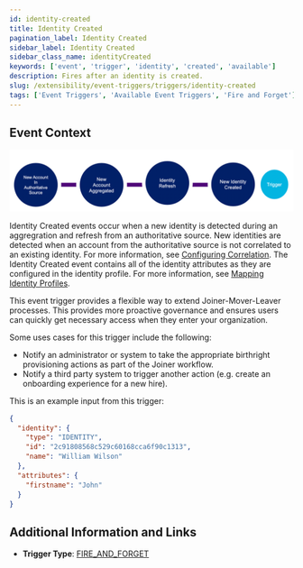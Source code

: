 ```yaml
---
id: identity-created
title: Identity Created
pagination_label: Identity Created
sidebar_label: Identity Created
sidebar_class_name: identityCreated
keywords: ['event', 'trigger', 'identity', 'created', 'available']
description: Fires after an identity is created.
slug: /extensibility/event-triggers/triggers/identity-created
tags: ['Event Triggers', 'Available Event Triggers', 'Fire and Forget']
---
```


## Event Context

![Flow](./img/identity-created-path.png)

Identity Created events occur when a new identity is detected during an aggregration and refresh from an authoritative source. New identities are detected when an account from the authoritative source is not correlated to an existing identity. For more information, see [Configuring Correlation](https://community.sailpoint.com/t5/Connectors/Configuring-Correlation/ta-p/74045). The Identity Created event contains all of the identity attributes as they are configured in the identity profile. For more information, see [Mapping Identity Profiles](https://community.sailpoint.com/t5/Admin-Help/Mapping-Identity-Profiles/ta-p/77877).

This event trigger provides a flexible way to extend Joiner-Mover-Leaver processes. This provides more proactive governance and ensures users can quickly get necessary access when they enter your organization.

Some uses cases for this trigger include the following:

- Notify an administrator or system to take the appropriate birthright provisioning actions as part of the Joiner workflow.
- Notify a third party system to trigger another action (e.g. create an onboarding experience for a new hire).

This is an example input from this trigger:

```json
{
  "identity": {
    "type": "IDENTITY",
    "id": "2c91808568c529c60168cca6f90c1313",
    "name": "William Wilson"
  },
  "attributes": {
    "firstname": "John"
  }
}
```

## Additional Information and Links

- **Trigger Type**: [FIRE_AND_FORGET](../trigger-types.md#fire-and-forget)
<!-- [Input schema](https://platform.sailpoint.com/apis/beta/#section/Identity-Created-Event-Trigger-Input) -->
